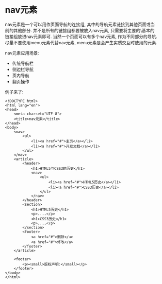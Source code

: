 # nav元素
nav元素是一个可以用作页面导航的连接组, 其中的导航元素链接到其他页面或当前的其他部分. 并不是所有的链接组都要被放入nav元素, 只需要将主要的\\基本的链接组放进nav元素即可. 当然一个页面可以有多个nav元素, 作为不同部分的导航. 尽量不要使用menu元素代替nav元素, menu元素是会产生实质交互时使用的元素.

nav元素应用场景:
* 传统导航栏
* 侧边栏导航
* 页内导航
* 翻页操作

例子来了:

    <!DOCTYPE html>
    <html lang="en">
    <head>
        <meta charset="UTF-8">
        <title>nav元素</title>
    </head>
    <body>
        <nav>
            <ul>
                <li><a href="#">主页</a></li>
                <li><a href="#">开发文档</a></li>
            </ul>
        </nav>
        <article>
            <header>
                <h1>HTML5与CSS3的历史</h1>
                <nav>
                    <ul>
                        <li><a href="#">HTML5历史</a></li>
                        <li><a href="#">CSS3历史</a></li>
                    </ul>
                </nav>
            </header>
            <section>
                <h1>HTML5历史</h1>
                <p>....</p>
                <h1>CSS3历史</h1>
                <p>....</p>
            </section>
            <footer>
                <a href="#">删除</a>
                <a href="#">修改</a>
            </footer>
        </article>

        <footer>
            <p><small>版权声明:</small></p>
        </footer>
    </body>
    </html>
